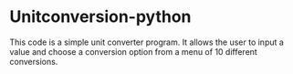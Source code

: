 # Unitconversion-python
This code is a simple unit converter program. It allows the user to input a value and choose a conversion option from a menu of 10 different conversions.  

